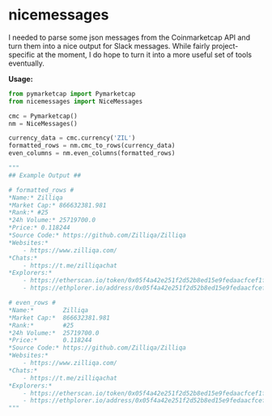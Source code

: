 # nicemessages

I needed to parse some json messages from the Coinmarketcap API and turn them into a nice output for Slack messages. While fairly project-specific at the moment, I do hope to turn it into a more useful set of tools eventually.

<b>Usage:</b>

```python
from pymarketcap import Pymarketcap
from nicemessages import NiceMessages

cmc = Pymarketcap()
nm = NiceMessages()

currency_data = cmc.currency('ZIL')
formatted_rows = nm.cmc_to_rows(currency_data)
even_columns = nm.even_columns(formatted_rows)

""" 
## Example Output ##

# formatted_rows #
*Name:* Zilliqa
*Market Cap:* 866632381.981
*Rank:* #25
*24h Volume:* 25719700.0
*Price:* 0.118244
*Source Code:* https://github.com/Zilliqa/Zilliqa
*Websites:*
    - https://www.zilliqa.com/
*Chats:*
    - https://t.me/zilliqachat
*Explorers:*
    - https://etherscan.io/token/0x05f4a42e251f2d52b8ed15e9fedaacfcef1fad27
    - https://ethplorer.io/address/0x05f4a42e251f2d52b8ed15e9fedaacfcef1fad27

# even_rows #
*Name:*        Zilliqa
*Market Cap:*  866632381.981
*Rank:*        #25
*24h Volume:*  25719700.0
*Price:*       0.118244
*Source Code:* https://github.com/Zilliqa/Zilliqa
*Websites:*
    - https://www.zilliqa.com/
*Chats:*
    - https://t.me/zilliqachat
*Explorers:*
    - https://etherscan.io/token/0x05f4a42e251f2d52b8ed15e9fedaacfcef1fad27
    - https://ethplorer.io/address/0x05f4a42e251f2d52b8ed15e9fedaacfcef1fad27
"""
```
